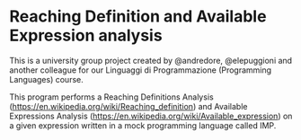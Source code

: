 # Reaching Definition and Available Expression analysis

This is a university group project created by @andredore, @elepuggioni and another colleague for our Linguaggi di Programmazione (Programming Languages) course.

This program performs a Reaching Definitions Analysis (https://en.wikipedia.org/wiki/Reaching_definition) and Available Expressions Analysis (https://en.wikipedia.org/wiki/Available_expression) on a given expression written in a mock programming language called IMP.
